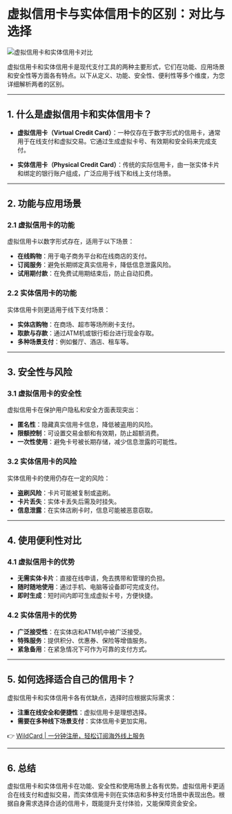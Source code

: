 # 虚拟信用卡与实体信用卡的区别：对比与选择

![虚拟信用卡和实体信用卡对比](https://bbtdd.com/img/3397944572.webp)

虚拟信用卡和实体信用卡是现代支付工具的两种主要形式，它们在功能、应用场景和安全性等方面各有特点。以下从定义、功能、安全性、便利性等多个维度，为您详细解析两者的区别。

---

## 1. 什么是虚拟信用卡和实体信用卡？

- **虚拟信用卡（Virtual Credit Card）**：一种仅存在于数字形式的信用卡，通常用于在线支付和虚拟交易。它通过生成虚拟卡号、有效期和安全码来完成支付。

- **实体信用卡（Physical Credit Card）**：传统的实际信用卡，由一张实体卡片和绑定的银行账户组成，广泛应用于线下和线上支付场景。

---

## 2. 功能与应用场景

### 2.1 虚拟信用卡的功能

虚拟信用卡以数字形式存在，适用于以下场景：

- **在线购物**：用于电子商务平台和在线商店的支付。
- **订阅服务**：避免长期绑定真实信用卡，降低信息泄露风险。
- **试用期付款**：在免费试用期结束后，防止自动扣费。

### 2.2 实体信用卡的功能

实体信用卡则更适用于线下支付场景：

- **实体店购物**：在商场、超市等场所刷卡支付。
- **取款与存款**：通过ATM机或银行柜台进行现金存取。
- **多种场景支付**：例如餐厅、酒店、租车等。

---

## 3. 安全性与风险

### 3.1 虚拟信用卡的安全性

虚拟信用卡在保护用户隐私和安全方面表现突出：

- **匿名性**：隐藏真实信用卡信息，降低被盗用的风险。
- **限额控制**：可设置交易金额和有效期，防止超额消费。
- **一次性使用**：避免卡号被长期存储，减少信息泄露的可能性。

### 3.2 实体信用卡的风险

实体信用卡的使用仍存在一定的风险：

- **盗刷风险**：卡片可能被复制或盗刷。
- **卡片丢失**：实体卡丢失后需及时挂失。
- **信息泄露**：在实体店刷卡时，信息可能被恶意窃取。

---

## 4. 使用便利性对比

### 4.1 虚拟信用卡的优势

- **无需实体卡片**：直接在线申请，免去携带和管理的负担。
- **随时随地使用**：通过手机、电脑等设备即可完成支付。
- **即时生成**：短时间内即可生成虚拟卡号，方便快捷。

### 4.2 实体信用卡的优势

- **广泛接受性**：在实体店和ATM机中被广泛接受。
- **特殊服务**：提供积分、优惠券、保险等增值服务。
- **紧急备用**：在紧急情况下可作为可靠的支付方式。

---

## 5. 如何选择适合自己的信用卡？

虚拟信用卡和实体信用卡各有优缺点，选择时应根据实际需求：

- **注重在线安全和便捷性**：虚拟信用卡是理想选择。
- **需要在多种线下场景支付**：实体信用卡更加实用。

👉 [WildCard | 一分钟注册，轻松订阅海外线上服务](https://bbtdd.com/WildCard)

---

## 6. 总结

虚拟信用卡和实体信用卡在功能、安全性和使用场景上各有优势。虚拟信用卡更适合在线支付和虚拟交易，而实体信用卡则在实体店和多种支付场景中表现出色。根据自身需求选择合适的信用卡，既能提升支付体验，又能保障资金安全。